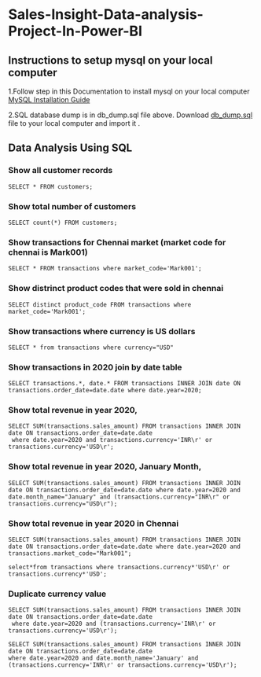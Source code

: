 # Sales-Insight-Data-analysis-Project-In-Power-BI
## Instructions to setup mysql on your local computer
1.Follow step in this Documentation to install mysql on your local computer [MySQL Installation Guide](https://dev.mysql.com/doc/mysql-installation-excerpt/5.7/en/)

2.SQL database dump is in db_dump.sql file above. Download [db_dump.sql](db_dump.sql) file to your local computer and import it .

## Data Analysis Using SQL
### Show all customer records
```
SELECT * FROM customers;
```

### Show total number of customers
```
SELECT count(*) FROM customers;
```

### Show transactions for Chennai market (market code for chennai is Mark001)
```
SELECT * FROM transactions where market_code='Mark001';
```
### Show distrinct product codes that were sold in chennai
```
SELECT distinct product_code FROM transactions where market_code='Mark001';
```
### Show transactions where currency is US dollars
```
SELECT * from transactions where currency="USD"
```

### Show transactions in 2020 join by date table
```
SELECT transactions.*, date.* FROM transactions INNER JOIN date ON transactions.order_date=date.date where date.year=2020;
```
### Show total revenue in year 2020,
```
SELECT SUM(transactions.sales_amount) FROM transactions INNER JOIN date ON transactions.order_date=date.date
 where date.year=2020 and transactions.currency='INR\r' or transactions.currency='USD\r';
```
### Show total revenue in year 2020, January Month,
```
SELECT SUM(transactions.sales_amount) FROM transactions INNER JOIN date ON transactions.order_date=date.date where date.year=2020 and date.month_name="January" and (transactions.currency="INR\r" or transactions.currency="USD\r");
```
### Show total revenue in year 2020 in Chennai
```
SELECT SUM(transactions.sales_amount) FROM transactions INNER JOIN date ON transactions.order_date=date.date where date.year=2020 and transactions.market_code="Mark001";

select*from transactions where transactions.currency*'USD\r' or transactions.currency*'USD';
```
### Duplicate currency value
```
SELECT SUM(transactions.sales_amount) FROM transactions INNER JOIN date ON transactions.order_date=date.date
 where date.year=2020 and (transactions.currency='INR\r' or transactions.currency='USD\r');
 ```
 ```
SELECT SUM(transactions.sales_amount) FROM transactions INNER JOIN date ON transactions.order_date=date.date
 where date.year=2020 and date.month_name='January' and (transactions.currency='INR\r' or transactions.currency='USD\r');
 ```
